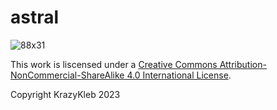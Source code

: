 # astral

![88x31](https://github.com/KrazyKleb/astral/assets/124646709/9cb45462-6a03-4ad8-940f-16d6718d3a59)

This work is liscensed under a [Creative Commons Attribution-NonCommercial-ShareAlike 4.0 International License](http://creativecommons.org/licenses/by-nc-sa/4.0/).

Copyright KrazyKleb 2023
